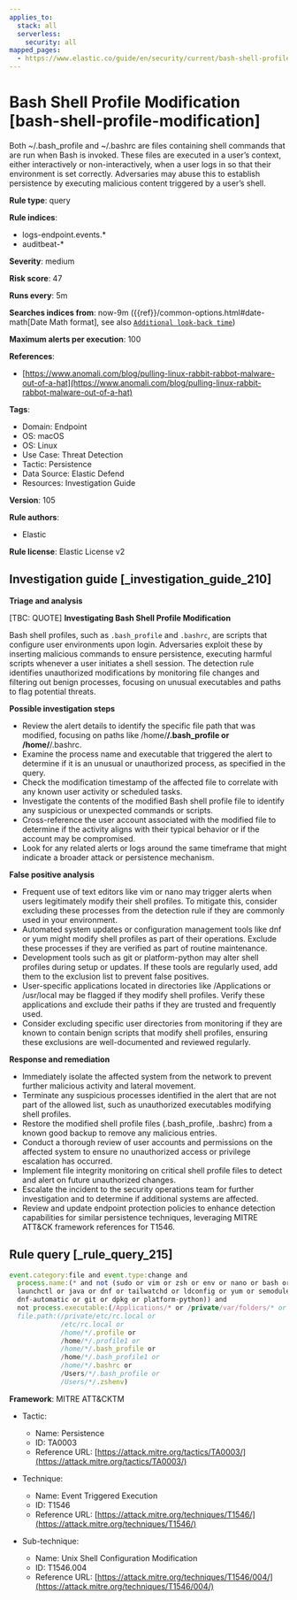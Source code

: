 ```yaml
---
applies_to:
  stack: all
  serverless:
    security: all
mapped_pages:
  - https://www.elastic.co/guide/en/security/current/bash-shell-profile-modification.html
---
```


# Bash Shell Profile Modification [bash-shell-profile-modification]

Both ~/.bash_profile and ~/.bashrc are files containing shell commands that are run when Bash is invoked. These files are executed in a user’s context, either interactively or non-interactively, when a user logs in so that their environment is set correctly. Adversaries may abuse this to establish persistence by executing malicious content triggered by a user’s shell.

**Rule type**: query

**Rule indices**:

* logs-endpoint.events.*
* auditbeat-*

**Severity**: medium

**Risk score**: 47

**Runs every**: 5m

**Searches indices from**: now-9m ({{ref}}/common-options.html#date-math[Date Math format], see also [`Additional look-back time`](docs-content://solutions/security/detect-and-alert/create-detection-rule.md#rule-schedule))

**Maximum alerts per execution**: 100

**References**:

* [https://www.anomali.com/blog/pulling-linux-rabbit-rabbot-malware-out-of-a-hat](https://www.anomali.com/blog/pulling-linux-rabbit-rabbot-malware-out-of-a-hat)

**Tags**:

* Domain: Endpoint
* OS: macOS
* OS: Linux
* Use Case: Threat Detection
* Tactic: Persistence
* Data Source: Elastic Defend
* Resources: Investigation Guide

**Version**: 105

**Rule authors**:

* Elastic

**Rule license**: Elastic License v2

## Investigation guide [_investigation_guide_210]

**Triage and analysis**

[TBC: QUOTE]
**Investigating Bash Shell Profile Modification**

Bash shell profiles, such as `.bash_profile` and `.bashrc`, are scripts that configure user environments upon login. Adversaries exploit these by inserting malicious commands to ensure persistence, executing harmful scripts whenever a user initiates a shell session. The detection rule identifies unauthorized modifications by monitoring file changes and filtering out benign processes, focusing on unusual executables and paths to flag potential threats.

**Possible investigation steps**

* Review the alert details to identify the specific file path that was modified, focusing on paths like /home/**/.bash_profile or /home/**/.bashrc.
* Examine the process name and executable that triggered the alert to determine if it is an unusual or unauthorized process, as specified in the query.
* Check the modification timestamp of the affected file to correlate with any known user activity or scheduled tasks.
* Investigate the contents of the modified Bash shell profile file to identify any suspicious or unexpected commands or scripts.
* Cross-reference the user account associated with the modified file to determine if the activity aligns with their typical behavior or if the account may be compromised.
* Look for any related alerts or logs around the same timeframe that might indicate a broader attack or persistence mechanism.

**False positive analysis**

* Frequent use of text editors like vim or nano may trigger alerts when users legitimately modify their shell profiles. To mitigate this, consider excluding these processes from the detection rule if they are commonly used in your environment.
* Automated system updates or configuration management tools like dnf or yum might modify shell profiles as part of their operations. Exclude these processes if they are verified as part of routine maintenance.
* Development tools such as git or platform-python may alter shell profiles during setup or updates. If these tools are regularly used, add them to the exclusion list to prevent false positives.
* User-specific applications located in directories like /Applications or /usr/local may be flagged if they modify shell profiles. Verify these applications and exclude their paths if they are trusted and frequently used.
* Consider excluding specific user directories from monitoring if they are known to contain benign scripts that modify shell profiles, ensuring these exclusions are well-documented and reviewed regularly.

**Response and remediation**

* Immediately isolate the affected system from the network to prevent further malicious activity and lateral movement.
* Terminate any suspicious processes identified in the alert that are not part of the allowed list, such as unauthorized executables modifying shell profiles.
* Restore the modified shell profile files (.bash_profile, .bashrc) from a known good backup to remove any malicious entries.
* Conduct a thorough review of user accounts and permissions on the affected system to ensure no unauthorized access or privilege escalation has occurred.
* Implement file integrity monitoring on critical shell profile files to detect and alert on future unauthorized changes.
* Escalate the incident to the security operations team for further investigation and to determine if additional systems are affected.
* Review and update endpoint protection policies to enhance detection capabilities for similar persistence techniques, leveraging MITRE ATT&CK framework references for T1546.


## Rule query [_rule_query_215]

```js
event.category:file and event.type:change and
  process.name:(* and not (sudo or vim or zsh or env or nano or bash or Terminal or xpcproxy or login or cat or cp or
  launchctl or java or dnf or tailwatchd or ldconfig or yum or semodule or cpanellogd or dockerd or authselect or chmod or
  dnf-automatic or git or dpkg or platform-python)) and
  not process.executable:(/Applications/* or /private/var/folders/* or /usr/local/* or /opt/saltstack/salt/bin/*) and
  file.path:(/private/etc/rc.local or
             /etc/rc.local or
             /home/*/.profile or
             /home/*/.profile1 or
             /home/*/.bash_profile or
             /home/*/.bash_profile1 or
             /home/*/.bashrc or
             /Users/*/.bash_profile or
             /Users/*/.zshenv)
```

**Framework**: MITRE ATT&CKTM

* Tactic:

    * Name: Persistence
    * ID: TA0003
    * Reference URL: [https://attack.mitre.org/tactics/TA0003/](https://attack.mitre.org/tactics/TA0003/)

* Technique:

    * Name: Event Triggered Execution
    * ID: T1546
    * Reference URL: [https://attack.mitre.org/techniques/T1546/](https://attack.mitre.org/techniques/T1546/)

* Sub-technique:

    * Name: Unix Shell Configuration Modification
    * ID: T1546.004
    * Reference URL: [https://attack.mitre.org/techniques/T1546/004/](https://attack.mitre.org/techniques/T1546/004/)



